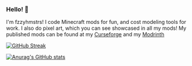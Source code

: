 ### Hello! 🐹
I'm fzzyhmstrs! I code Minecraft mods for fun, and cost modeling tools for work. I also do pixel art, which you can see showcased in all my mods! My published mods can be found at my [Curseforge](https://www.curseforge.com/members/fzzyhmstrs/projects) and my [Modrinth](https://modrinth.com/user/fzzyhmstrs)

[![GitHub Streak](https://streak-stats.demolab.com?user=fzzyhmstrs&theme=github-dark-blue)](https://git.io/streak-stats)

[![Anurag's GitHub stats](https://github-readme-stats.vercel.app/api?username=fzzyhmstrs&theme=github_dark)](https://github.com/anuraghazra/github-readme-stats)
